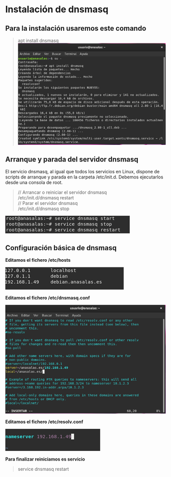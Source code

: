 # Instalación de dnsmasq  

## Para la instalación usaremos este comando  

> apt install dnsmasq  
![Instalación](https://github.com/anasalasro/Dnsmasq/blob/main/imagenes/instalacion.png) 

## Arranque y parada del servidor dnsmasq
El servicio dnsmasq, al igual que todos los servicios en Linux, dispone de scripts de arranque y parada en la carpeta /etc/init.d. Debemos ejecutarlos desde una consola de root.

>// Arrancar o reiniciar el servidor dnsmasq  
> /etc/init.d/dnsmasq restart  
>// Parar el servidor dnsmasq  
> /etc/init.d/dnsmasq stop  

![Arrancar/Parar](https://github.com/anasalasro/Dnsmasq/blob/main/imagenes/iniciar%2Cpararyreiniciar.png)  

## Configuración básica de dnsmasq  

**Editamos el fichero /etc/hosts**  

![Hosts](https://github.com/anasalasro/Dnsmasq/blob/main/imagenes/editamos-etc-hosts.png) 

**Editamos el fichero /etc/dnsmasq.conf**  

![Dnsmasq](https://github.com/anasalasro/Dnsmasq/blob/main/imagenes/fichero-etc-dnsmasqconf.png) 

**Editamos el fichero /etc/resolv.conf** 

![Resolv](https://github.com/anasalasro/Dnsmasq/blob/main/imagenes/editamos-etc-resolvconf.png) 

**Para finalizar reiniciamos es servicio**
> service dnsmasq restart
